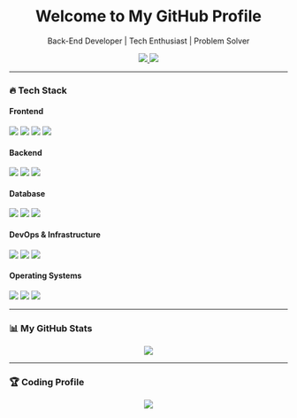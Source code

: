 <h1 align="center">Welcome to My GitHub Profile</h1>
<p align="center">Back-End Developer | Tech Enthusiast | Problem Solver</p>

<div align="center">
  <a href="https://lee-geon-exception.tistory.com" target="_blank">
    <img src="https://img.shields.io/badge/Tistory-20C997?style=flat-square&logo=Tistory&logoColor=white"/>
  </a>
  <a href="https://roadmap.sh/backend?s=650cf0b1d5295d7a813285a3" target="_blank">
    <img src="https://img.shields.io/badge/Roadmap.sh-000000?style=flat-square&logo=roadmapdotsh&logoColor=white"/>
  </a>
</div>

---

### 🔥 Tech Stack

#### Frontend
<p>
  <img src="https://img.shields.io/badge/React-61DAFB?style=flat-square&logo=React&logoColor=white"/>
  <img src="https://img.shields.io/badge/JavaScript-F7DF1E?style=flat-square&logo=JavaScript&logoColor=white"/>
  <img src="https://img.shields.io/badge/TypeScript-3178C6?style=flat-square&logo=TypeScript&logoColor=white"/>
  <img src="https://img.shields.io/badge/Next.js-000000?style=flat-square&logo=Next.js&logoColor=white"/>
</p>

#### Backend
<p>
  <img src="https://img.shields.io/badge/Spring-6DB33F?style=flat-square&logo=Spring&logoColor=white"/>
  <img src="https://img.shields.io/badge/Spring-Boot-6DB33F?style=flat-square&logo=Spring Boot&logoColor=white"/>
  <img src="https://img.shields.io/badge/Apache-Kafka-231F20?style=flat-square&logo=Apache Kafka&logoColor=white"/>
</p>

#### Database
<p>
  <img src="https://img.shields.io/badge/MySQL-4479A1?style=flat-square&logo=MySQL&logoColor=white"/>
  <img src="https://img.shields.io/badge/MariaDB-003545?style=flat-square&logo=MariaDB&logoColor=white"/>
  <img src="https://img.shields.io/badge/MongoDB-47A248?style=flat-square&logo=MongoDB&logoColor=white"/>
</p>

#### DevOps & Infrastructure
<p>
  <img src="https://img.shields.io/badge/Kubernetes-326CE5?style=flat-square&logo=Kubernetes&logoColor=white"/>
  <img src="https://img.shields.io/badge/Docker-2496ED?style=flat-square&logo=Docker&logoColor=white"/>
  <img src="https://img.shields.io/badge/Istio-466BB0?style=flat-square&logo=Istio&logoColor=white"/>
</p>

#### Operating Systems
<p>
  <img src="https://img.shields.io/badge/Linux-FCC624?style=flat-square&logo=Linux&logoColor=white"/>
  <img src="https://img.shields.io/badge/CentOS-262577?style=flat-square&logo=CentOS&logoColor=white"/>
  <img src="https://img.shields.io/badge/Ubuntu-E95420?style=flat-square&logo=Ubuntu&logoColor=white"/>
</p>

---

### 📊 My GitHub Stats
<div align="center">
  <a href="https://github.com/KrongDev">
    <img src="https://github-readme-stats.vercel.app/api/top-langs/?username=KrongDev&layout=compact&theme=nord&hide_title=true&hide_border=true&card_width=445px"/>
  </a>
</div>

---

### 🏆 Coding Profile
<div align="center">
  <a href="https://solved.ac/drik98/">
    <img src="http://mazassumnida.wtf/api/v2/generate_badge?boj=drik98"/>
  </a>
</div>
